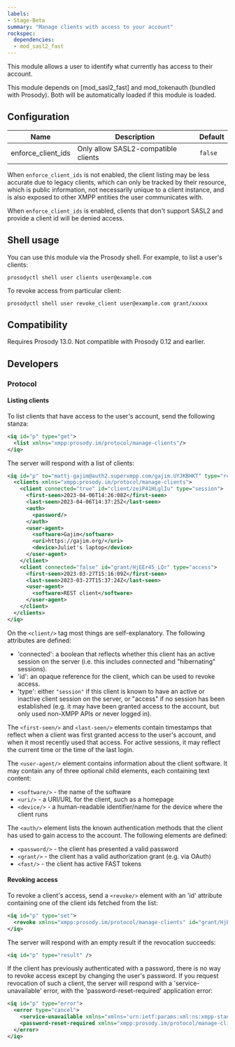 ```yaml
---
labels:
- Stage-Beta
summary: "Manage clients with access to your account"
rockspec:
  dependencies:
  - mod_sasl2_fast
---
```


This module allows a user to identify what currently has access to their
account.

This module depends on [mod_sasl2_fast] and mod_tokenauth (bundled with
Prosody). Both will be automatically loaded if this module is loaded.

## Configuration

| Name                      | Description                                            | Default         |
|---------------------------|--------------------------------------------------------|-----------------|
| enforce_client_ids        | Only allow SASL2-compatible clients                    | `false`         |

When `enforce_client_ids` is not enabled, the client listing may be less accurate due to legacy clients,
which can only be tracked by their resource, which is public information, not necessarily unique to a
client instance, and is also exposed to other XMPP entities the user communicates with.

When `enforce_client_ids` is enabled, clients that don't support SASL2 and provide a client id will be
denied access.

## Shell usage

You can use this module via the Prosody shell. For example, to list a user's
clients:

```shell
prosodyctl shell user clients user@example.com
```

To revoke access from particular client:

```shell
prosodyctl shell user revoke_client user@example.com grant/xxxxx
```

## Compatibility

Requires Prosody 13.0.
Not compatible with Prosody 0.12 and earlier.

## Developers

### Protocol

#### Listing clients

To list clients that have access to the user's account, send the following
stanza:

```xml
<iq id="p" type="get">
  <list xmlns="xmpp:prosody.im/protocol/manage-clients"/>
</iq>
```

The server will respond with a list of clients:

```xml
<iq id="p" to="mattj-gajim@auth2.superxmpp.com/gajim.UYJKBHKT" type="result" xmlns="jabber:client">
  <clients xmlns="xmpp:prosody.im/protocol/manage-clients">
    <client connected="true" id="client/zeiP41HLglIu" type="session">
      <first-seen>2023-04-06T14:26:08Z</first-seen>
      <last-seen>2023-04-06T14:37:25Z</last-seen>
      <auth>
        <password/>
      </auth>
      <user-agent>
        <software>Gajim</software>
        <uri>https://gajim.org/</uri>
        <device>Juliet's laptop</device>
      </user-agent>
    </client>
    <client connected="false" id="grant/HjEEr45_LQr" type="access">
      <first-seen>2023-03-27T15:16:09Z</first-seen>
      <last-seen>2023-03-27T15:37:24Z</last-seen>
      <user-agent>
        <software>REST client</software>
      </user-agent>
    </client>
  </clients>
</iq>
```

On the `<client/>` tag most things are self-explanatory. The following attributes
are defined:

- 'connected': a boolean that reflects whether this client has an active session
on the server (i.e. this includes connected and "hibernating" sessions).
- 'id': an opaque reference for the client, which can be used to revoke access.
- 'type': either `"session"` if this client is known to have an active or inactive
  client session on the server, or "access" if no session has been established (e.g.
  it may have been granted access to the account, but only used non-XMPP APIs or
  never logged in).

The `<first-seen/>` and `<last-seen/>` elements contain timestamps that reflect
when a client was first granted access to the user's account, and when it most
recently used that access. For active sessions, it may reflect the current
time or the time of the last login.

The `<user-agent/>` element contains information about the client software. It
may contain any of three optional child elements, each containing text content:

- `<software/>` - the name of the software
- `<uri/>` - a URI/URL for the client, such as a homepage
- `<device/>` - a human-readable identifier/name for the device where the client
  runs

The `<auth/>` element lists the known authentication methods that the client
has used to gain access to the account. The following elements are defined:

- `<password/>` - the client has presented a valid password
- `<grant/>` - the client has a valid authorization grant (e.g. via OAuth)
- `<fast/>` - the client has active FAST tokens

#### Revoking access

To revoke a client's access, send a `<revoke/>` element with an 'id' attribute
containing one of the client ids fetched from the list:

```xml
<iq id="p" type="set">
  <revoke xmlns="xmpp:prosody.im/protocol/manage-clients" id="grant/HjEEr45_LQr" />
</iq>
```

The server will respond with an empty result if the revocation succeeds:

```xml
<iq id="p" type="result" />
```

If the client has previously authenticated with a password, there is no way to
revoke access except by changing the user's password. If you request
revocation of such a client, the server will respond with a 'service-unavailable'
error, with the 'password-reset-required' application error:

```xml
<iq id="p" type="error">
  <error type="cancel">
    <service-unavailable xmlns="xmlns='urn:ietf:params:xml:ns:xmpp-stanzas'">
    <password-reset-required xmlns="xmpp:prosody.im/protocol/manage-clients"/>
  </error>
</iq>
```
